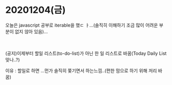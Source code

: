 20201204(금)
=
오늘은 javascript 공부로 iterable을 했ㄷ ㅏ...(솔직히 이해하기 조금 많이 어려운 부분이 없지 않아 있음)...
<br>
<br>
<br>


(공지)이제부터 할일 리스트(to-do-list)가 아닌 한 일 리스트로 바꿈(Today Daily List 맞나..?) 

이유 : 할일로 하면 ...먼가 솔직히 쫒기면서 하는느낌..(편한 맘으로 하기 위해 저리 바꿈)
